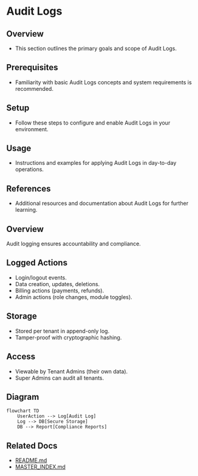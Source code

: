 # Audit Logs

## Overview
- This section outlines the primary goals and scope of Audit Logs.

## Prerequisites
- Familiarity with basic Audit Logs concepts and system requirements is recommended.

## Setup
- Follow these steps to configure and enable Audit Logs in your environment.

## Usage
- Instructions and examples for applying Audit Logs in day-to-day operations.

## References
- Additional resources and documentation about Audit Logs for further learning.


## Overview
Audit logging ensures accountability and compliance.

## Logged Actions
- Login/logout events.
- Data creation, updates, deletions.
- Billing actions (payments, refunds).
- Admin actions (role changes, module toggles).

## Storage
- Stored per tenant in append-only log.
- Tamper-proof with cryptographic hashing.

## Access
- Viewable by Tenant Admins (their own data).
- Super Admins can audit all tenants.

## Diagram
```mermaid
flowchart TD
    UserAction --> Log[Audit Log]
    Log --> DB[Secure Storage]
    DB --> Report[Compliance Reports]
```

## Related Docs
- [README.md](README.md)
- [MASTER_INDEX.md](MASTER_INDEX.md)

